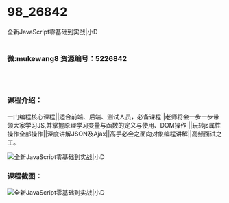 # 98_26842
全新JavaScript零基础到实战|小D
<br/></br>
<h3>微:mukewang8 资源编号：5226842</h3>
<br/></br>
<h3>课程介绍：</h3>
<p>一门编程核心课程||适合前端、后端、测试人员，必备课程||老师将会一步一步带领大家学习JS,并掌握原理学习变量与函数的定义与使用、DOM操作 ||玩转js属性操作全部操作||深度讲解JSON及Ajax||高手必会之面向对象编程讲解||高频面试之工。</p>
<p><img src="https://www.ko996.com/wp-content/uploads/img/2022/10/1-16.png" alt="全新JavaScript零基础到实战|小D"></p>
<div class="info-desc">
<h3>课程截图：</h3>
<p><img src="https://www.ko996.com/wp-content/uploads/img/2022/10/2-15.png" alt="全新JavaScript零基础到实战|小D"></p>


			
</div>
